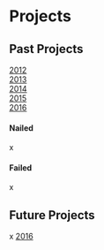 # Projects

## Past Projects
[2012](Projects/2012/2012readme.md)  
[2013](wwww.github.com/itsN1x/Projects/2013)  
[2014](wwww.github.com/itsN1x/Projects/2014)  
[2015](wwww.github.com/itsN1x/Projects/2015)  
[2016](wwww.github.com/itsN1x/Projects/2016)  
#### Nailed
x
#### Failed
x
## Future Projects
x
[2016](wwww.github.com/itsN1x/Projects/2016)
